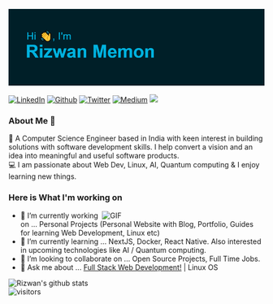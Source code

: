 ![## Hello <img src="https://github.com/TheDudeThatCode/TheDudeThatCode/blob/master/Assets/Hi.gif" width="29px">, I'm [Rizwan!](https://rizwanmemon.netlify.app/)](https://github.com/rizwan2000rm/rizwan2000rm/blob/master/header.png?raw=true)

<p><a href="https://www.linkedin.com/in/rizwan2000rm/" target="_blank"><img alt="LinkedIn" src="https://img.shields.io/badge/linkedin-%230077B5.svg?&style=for-the-badge&logo=linkedin&logoColor=white" /></a> <a href="https://rizwanmemon.netlify.app/" target="_blank"><img alt="Github" src="https://img.shields.io/badge/Portfolio-%2312100E.svg?&style=for-the-badge&logo=Stadia&logoColor=white" /></a> <a href="https://twitter.com/rizwan2000_rm" target="_blank"><img alt="Twitter" src="https://img.shields.io/badge/twitter-%231DA1F2.svg?&style=for-the-badge&logo=twitter&logoColor=white" /></a> <a href="https://rizwan2000rm.medium.com/" target="_blank"><img alt="Medium" src="https://img.shields.io/badge/medium-%2312100E.svg?&style=for-the-badge&logo=medium&logoColor=white" /></a> <a href="https://rizwan2000rm.hashnode.dev/" target="_blank"><img src="https://img.shields.io/badge/Hashnode-%230077B5.svg?&style=for-the-badge&logo=Hashnode&logoColor=white" /></a></p>

### About Me 🚀

👨‍ A Computer Science Engineer based in India with keen interest in building solutions with software development skills. I help convert a vision and an idea into meaningful and useful software products. </br>
💻 I am passionate about Web Dev, Linux, AI, Quantum computing & I enjoy learning new things. </br>

### Here is What I'm working on

   <img align="right" alt="GIF" src="https://github.com/abhisheknaiidu/abhisheknaiidu/blob/master/code.gif?raw=true" width="320" />

- 🔭 I’m currently working on ... Personal Projects (Personal Website with Blog, Portfolio, Guides for learning Web Development, Linux etc)
- 🌱 I’m currently learning ... NextJS, Docker, React Native. Also interested in upcoming technologies like AI / Quantum computing.
- 👯 I’m looking to collaborate on ... Open Source Projects, Full Time Jobs.
- 💬 Ask me about ... [Full Stack Web Development!](https://sde-resources.netlify.app/) | Linux OS



![Rizwan's github stats](https://github-readme-stats.vercel.app/api?username=rizwan2000rm&show_icons=true&theme=merko&hide_border=true)
<br />
![visitors](https://visitor-badge.laobi.icu/badge?page_id=rizwan2000rm.rizwan2000rm)
